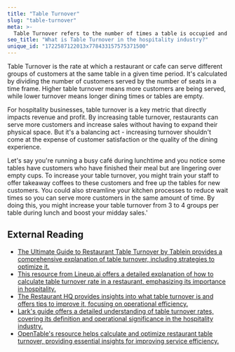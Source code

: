 ```yaml
---
title: "Table Turnover"
slug: "table-turnover"
meta: >-
  Table Turnover refers to the number of times a table is occupied and vacated during a service period. High turnover boosts revenue and efficiency.
seo_title: "What is Table Turnover in the hospitality industry?"
unique_id: "1722587122013x778433157575371500"
---
```


Table Turnover is the rate at which a restaurant or cafe can serve different groups of customers at the same table in a given time period. It's calculated by dividing the number of customers served by the number of seats in a time frame. Higher table turnover means more customers are being served, while lower turnover means longer dining times or tables are empty.

For hospitality businesses, table turnover is a key metric that directly impacts revenue and profit. By increasing table turnover, restaurants can serve more customers and increase sales without having to expand their physical space. But it's a balancing act - increasing turnover shouldn't come at the expense of customer satisfaction or the quality of the dining experience.

Let's say you're running a busy café during lunchtime and you notice some tables have customers who have finished their meal but are lingering over empty cups. To increase your table turnover, you might train your staff to offer takeaway coffees to these customers and free up the tables for new customers. You could also streamline your kitchen processes to reduce wait times so you can serve more customers in the same amount of time. By doing this, you might increase your table turnover from 3 to 4 groups per table during lunch and boost your midday sales.'

## External Reading

- [The Ultimate Guide to Restaurant Table Turnover by Tablein provides a comprehensive explanation of table turnover, including strategies to optimize it.](https://www.tablein.com/blog/table-turnover-guide)
- [This resource from Lineup.ai offers a detailed explanation of how to calculate table turnover rate in a restaurant, emphasizing its importance in hospitality.](https://lineup.ai/blog/calculate-table-turnover-rate-restaurant/)
- [The Restaurant HQ provides insights into what table turnover is and offers tips to improve it, focusing on operational efficiency.](https://www.therestauranthq.com/operations/table-turnover/)
- [Lark's guide offers a detailed understanding of table turnover rates, covering its definition and operational significance in the hospitality industry.](https://www.larksuite.com/en_us/topics/food-and-beverage-glossary/table-turnover-rate)
- [OpenTable's resource helps calculate and optimize restaurant table turnover, providing essential insights for improving service efficiency.](https://www.opentable.ie/restaurant-solutions/resources/restaurant-table-turnover/)